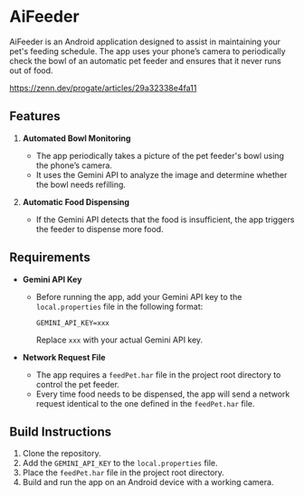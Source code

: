 # AiFeeder

AiFeeder is an Android application designed to assist in maintaining your pet's feeding schedule. The app uses your phone’s camera to periodically check the bowl of an automatic pet feeder and ensures that it never runs out of food.

https://zenn.dev/progate/articles/29a32338e4fa11

## Features

1. **Automated Bowl Monitoring**
   - The app periodically takes a picture of the pet feeder's bowl using the phone’s camera.
   - It uses the Gemini API to analyze the image and determine whether the bowl needs refilling.

2. **Automatic Food Dispensing**
   - If the Gemini API detects that the food is insufficient, the app triggers the feeder to dispense more food.

## Requirements

- **Gemini API Key**
  - Before running the app, add your Gemini API key to the `local.properties` file in the following format:
    ```
    GEMINI_API_KEY=xxx
    ```
    Replace `xxx` with your actual Gemini API key.

- **Network Request File**
  - The app requires a `feedPet.har` file in the project root directory to control the pet feeder.
  - Every time food needs to be dispensed, the app will send a network request identical to the one defined in the `feedPet.har` file.

## Build Instructions

1. Clone the repository.
2. Add the `GEMINI_API_KEY` to the `local.properties` file.
3. Place the `feedPet.har` file in the project root directory.
4. Build and run the app on an Android device with a working camera.
